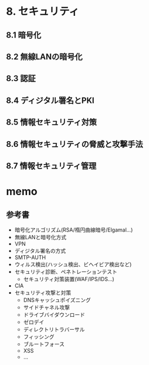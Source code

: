 # 8. セキュリティ

## 8.1 暗号化

## 8.2 無線LANの暗号化

## 8.3 認証

## 8.4 ディジタル署名とPKI

## 8.5 情報セキュリティ対策

## 8.6 情報セキュリティの脅威と攻撃手法

## 8.7 情報セキュリティ管理

# memo 

## 参考書

* 暗号化アルゴリズム(RSA/楕円曲線暗号/Elgamal...)
* 無線LANと暗号化方式
* VPN
* ディジタル署名の方式
* SMTP-AUTH
* ウィルス検出(ハッシュ検出、ビヘイビア検出など)
* セキュリティ診断、ペネトレーションテスト
  * セキュリティ対策装置(WAF/IPS/IDS...)
* CIA
* セキュリティ攻撃と対策
  * DNSキャッシュポイズニング
  * サイドチャネル攻撃
  * ドライブバイダウンロード
  * ゼロデイ
  * ディレクトリトラバーサル
  * フィッシング
  * ブルートフォース
  * XSS
  * ...
